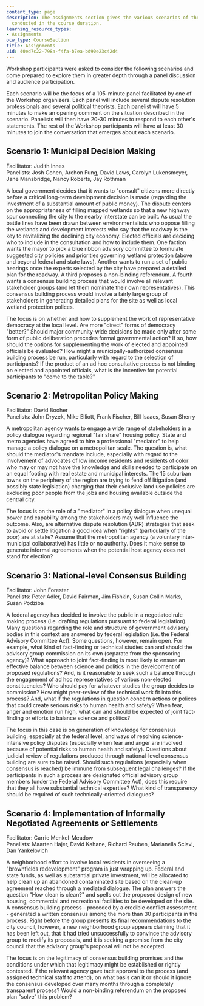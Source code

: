 ```yaml
---
content_type: page
description: The assignments section gives the various scenarios of the workshops
  conducted in the course duration.
learning_resource_types:
- Assignments
ocw_type: CourseSection
title: Assignments
uid: 40ed7c22-798a-f4fa-b7ea-bd90e23c42d4
---
```


Workshop participants were asked to consider the following scenarios and come prepared to explore them in greater depth through a panel discussion and audience participation.

Each scenario will be the focus of a 105-minute panel facilitated by one of the Workshop organizers. Each panel will include several dispute resolution professionals and several political theorists. Each panelist will have 5 minutes to make an opening comment on the situation described in the scenario. Panelists will then have 20-30 minutes to respond to each other's statements. The rest of the Workshop participants will have at least 30 minutes to join the conversation that emerges about each scenario.

Scenario 1: Municipal Decision Making
-------------------------------------

Facilitator: Judith Innes  
Panelists: Josh Cohen, Archon Fung, David Laws, Carolyn Lukensmeyer, Jane Mansbridge, Nancy Roberts, Jay Rothman

A local government decides that it wants to "consult" citizens more directly before a critical long-term development decision is made (regarding the investment of a substantial amount of public money). The dispute centers on the appropriateness of filling mapped wetlands so that a new highway spur connecting the city to the nearby interstate can be built. As usual the battle lines have been drawn between environmentalists who oppose filling the wetlands and development interests who say that the roadway is the key to revitalizing the declining city economy. Elected officials are deciding who to include in the consultation and how to include them. One faction wants the mayor to pick a blue ribbon advisory committee to formulate suggested city policies and priorities governing wetland protection (above and beyond federal and state laws). Another wants to run a set of public hearings once the experts selected by the city have prepared a detailed plan for the roadway. A third proposes a non-binding referendum. A fourth wants a consensus building process that would involve all relevant stakeholder groups (and let them nominate their own representatives). This consensus building process would involve a fairly large group of stakeholders in generating detailed plans for the site as well as local wetland protection polices.

The focus is on whether and how to supplement the work of representative democracy at the local level. Are more "direct" forms of democracy "better?" Should major community-wide decisions be made only after some form of public deliberation precedes formal governmental action? If so, how should the options for supplementing the work of elected and appointed officials be evaluated? How might a municipally-authorized consensus building process be run, particularly with regard to the selection of participants? If the product of an ad hoc consultative process is not binding on elected and appointed officials, what is the incentive for potential participants to "come to the table?"

Scenario 2: Metropolitan Policy Making
--------------------------------------

Facilitator: David Booher  
Panelists: John Dryzek, Mike Elliott, Frank Fischer, Bill Isaacs, Susan Sherry

A metropolitan agency wants to engage a wide range of stakeholders in a policy dialogue regarding regional "fair share" housing policy. State and metro agencies have agreed to hire a professional "mediator" to help manage a policy dialogue on a metropolitan scale. The question is, what should the mediator's mandate include, especially with regard to the involvement of advocates of low income residents and residents of color who may or may not have the knowledge and skills needed to participate on an equal footing with real estate and municipal interests. The 15 suburban towns on the periphery of the region are trying to fend off litigation (and possibly state legislation) charging that their exclusive land use policies are excluding poor people from the jobs and housing available outside the central city.

The focus is on the role of a "mediator" in a policy dialogue when unequal power and capability among the stakeholders may well influence the outcome. Also, are alternative dispute resolution (ADR) strategies that seek to avoid or settle litigation a good idea when "rights" (particularly of the poor) are at stake? Assume that the metropolitan agency (a voluntary inter-municipal collaborative) has little or no authority. Does it make sense to generate informal agreements when the potential host agency does not stand for election?

Scenario 3: National-level Consensus Building
---------------------------------------------

Facilitator: John Forester  
Panelists: Peter Adler, David Fairman, Jim Fishkin, Susan Collin Marks, Susan Podziba

A federal agency has decided to involve the public in a negotiated rule making process (i.e. drafting regulations pursuant to federal legislation). Many questions regarding the role and structure of government advisory bodies in this context are answered by federal legislation (i.e. the Federal Advisory Committee Act). Some questions, however, remain open. For example, what kind of fact-finding or technical studies can and should the advisory group commission on its own (separate from the sponsoring agency)? What approach to joint fact-finding is most likely to ensure an effective balance between science and politics in the development of proposed regulations? And, is it reasonable to seek such a balance through the engagement of ad hoc representatives of various non-elected constituencies? Who should pay for whatever studies the group decides to commission? How might peer-review of the technical work fit into this process? And, what if the regulations in question concern actions or polices that could create serious risks to human health and safety? When fear, anger and emotion run high, what can and should be expected of joint fact-finding or efforts to balance science and politics?

The focus in this case is on generation of knowledge for consensus building, especially at the federal level, and ways of resolving science-intensive policy disputes (especially when fear and anger are involved because of potential risks to human health and safety). Questions about judicial review of regulations produced through national-level consensus building are sure to be raised. Should such regulations (especially when consensus is reached) be immune from subsequent legal challenges? If the participants in such a process are designated official advisory group members (under the Federal Advisory Committee Act), does this require that they all have substantial technical expertise? What kind of transparency should be required of such technically-oriented dialogues?

Scenario 4: Implementation of Informally Negotiated Agreements or Settlements
-----------------------------------------------------------------------------

Facilitator: Carrie Menkel-Meadow  
Panelists: Maarten Hajer, David Kahane, Richard Reuben, Marianella Sclavi, Dan Yankelovich

A neighborhood effort to involve local residents in overseeing a "brownfields redevelopment" program is just wrapping up. Federal and state funds, as well as substantial private investment, will be allocated to help clean up an abandoned contaminated site based on the clean-up agreement reached through a mediated dialogue. The plan answers the question "How clean is clean?" and spells out the proposed design of new housing, commercial and recreational facilities to be developed on the site. A consensus building process - preceded by a credible conflict assessment - generated a written consensus among the more than 30 participants in the process. Right before the group presents its final recommendations to the city council, however, a new neighborhood group appears claiming that it has been left out, that it had tried unsuccessfully to convince the advisory group to modify its proposals, and it is seeking a promise from the city council that the advisory group's proposal will not be accepted.

The focus is on the legitimacy of consensus building promises and the conditions under which that legitimacy might be established or rightly contested. If the relevant agency gave tacit approval to the process (and assigned technical staff to attend), on what basis can it or should it ignore the consensus developed over many months through a completely transparent process? Would a non-binding referendum on the proposed plan "solve" this problem?